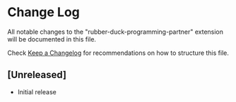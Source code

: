 # Change Log

All notable changes to the "rubber-duck-programming-partner" extension will be documented in this file.

Check [Keep a Changelog](http://keepachangelog.com/) for recommendations on how to structure this file.

## [Unreleased]

- Initial release